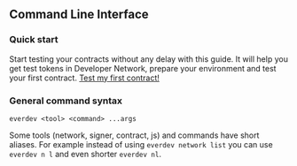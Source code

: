 ## Command Line Interface

### Quick start
Start testing your contracts without any delay with this guide. It will help you get test tokens in Developer Network, prepare your environment and test your first contract.
[Test my first contract!](../guides/work-with-contracts.md)

### General command syntax

```shell
everdev <tool> <command> ...args
```
Some tools (network, signer, contract, js) and commands have short aliases. For example instead of using `everdev network list` you can use `everdev n l` and even shorter `everdev nl`.

